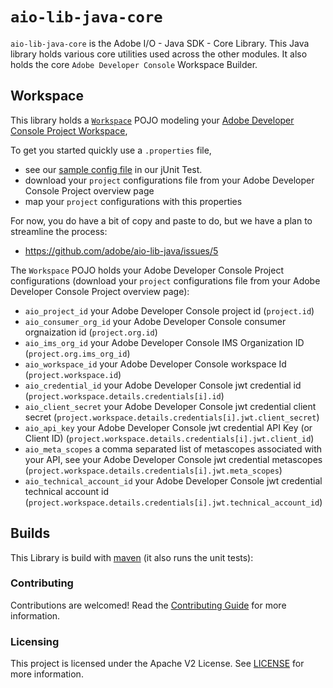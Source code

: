 # `aio-lib-java-core`

`aio-lib-java-core` is the Adobe I/O  - Java SDK - Core Library. 
This Java library holds various core utilities used across the other modules.
It also holds the core `Adobe Developer Console` Workspace Builder.

## Workspace

This library holds a [`Workspace`](./src/main/java/com/adobe/aio/workspace/Workspace.java) POJO modeling
your [Adobe Developer Console Project Workspace](https://www.adobe.io/apis/experienceplatform/console/docs.html#!AdobeDocs/adobeio-console/master/projects.md),

To get you started quickly use a `.properties` file,
* see our [sample config file](./src/test/resources/workspace.properties) in our jUnit Test.
* download your `project` configurations file from your Adobe Developer Console Project overview page
* map your `project` configurations with this properties

For now, you do have a bit of copy and paste to do, but we have a plan to streamline the process:
* https://github.com/adobe/aio-lib-java/issues/5

The `Workspace` POJO holds your Adobe Developer Console Project configurations
  (download your `project` configurations file from your Adobe Developer Console Project overview page):
* `aio_project_id`  your Adobe Developer Console project id (`project.id`)
* `aio_consumer_org_id`  your Adobe Developer Console consumer orgnaization id (`project.org.id`)
* `aio_ims_org_id` your Adobe Developer Console IMS Organization ID (`project.org.ims_org_id`)
* `aio_workspace_id` your Adobe Developer Console workspace Id (`project.workspace.id`)
* `aio_credential_id` your Adobe Developer Console jwt credential id (`project.workspace.details.credentials[i].id`)
* `aio_client_secret` your Adobe Developer Console jwt credential client secret (`project.workspace.details.credentials[i].jwt.client_secret`)
* `aio_api_key` your Adobe Developer Console jwt credential API Key (or Client ID) (`project.workspace.details.credentials[i].jwt.client_id`)
* `aio_meta_scopes` a comma separated list of metascopes associated with your API, see your Adobe Developer Console jwt credential metascopes (`project.workspace.details.credentials[i].jwt.meta_scopes`)
* `aio_technical_account_id` your Adobe Developer Console jwt credential technical account id (`project.workspace.details.credentials[i].jwt.technical_account_id`)

## Builds

This Library is build with [maven](https://maven.apache.org/) (it also runs the unit tests):

### Contributing

Contributions are welcomed! Read the [Contributing Guide](../.github/CONTRIBUTING.md) for more information.

### Licensing

This project is licensed under the Apache V2 License. See [LICENSE](../LICENSE.md) for more information.
  

  
